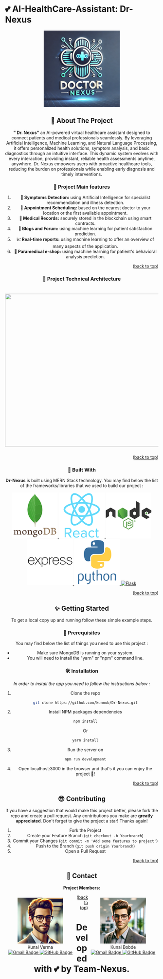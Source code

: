# 💕 AI-HealthCare-Assistant: Dr-Nexus

<div id="top" align="center">
  <img src="./react-app/public/assets/img/logo-main.webp" width="250" height="250"/>

<!-- ABOUT THE PROJECT -->

## 📃 About The Project

<b>" Dr. Nexus"</b> an AI-powered virtual healthcare assistant designed to connect patients and medical professionals seamlessly. By leveraging Artificial Intelligence, Machine Learning, and Natural Language Processing, it offers personalized health solutions, symptom analysis, and basic diagnostics through an intuitive interface.
This dynamic system evolves with every interaction, providing instant, reliable health assessments anytime, anywhere. Dr. Nexus empowers users with proactive healthcare tools, reducing the burden on professionals while enabling early diagnosis and timely interventions.
<br>

### 📜 Project Main features

1. **🤖 Symptoms Detection:** using Artificial Intelligence for specialist recommendation and illness detection.
2. **📅 Appointment Scheduling:** based on the nearest doctor to your location or the first available appointment.
3. **📘 Medical Records:** securely stored in the blockchain using smart contracts.
4. **💬 Blogs and Forum:** using machine learning for patient satisfaction prediction.
5. **📈 Real-time reports:** using machine learning to offer an overview of many aspects of the application.
6. **🛒 Paramedical e-shop:** using machine learning for patient's behavioral analysis prediction.
<p align="right">(<a href="#top">back to top</a>)</p>

### 📐 Project Technical Architecture

<div align="center">
  <h1>
<img src="https://user-images.githubusercontent.com/78981558/155615523-4663648b-50a2-4e45-a67e-3685dd28206d.png" width="700" height="500">
</h1>
</div>

<p align="right">(<a href="#top">back to top</a>)</p>

### 🚀 Built With

**Dr-Nexus** is built using MERN Stack technology. You may find below the list of the frameworks/libraries that we used to build our project :
<br/>

  <div align="center">
	
   <a href="https://www.mongodb.com/">
    <img src="https://github.com/devicons/devicon/blob/master/icons/mongodb/mongodb-original-wordmark.svg" title="MongoDB" alt="MongoDB" width="150" height="150"/>
    </a>
	
 <a href="https://reactjs.org/">
    <img src="https://github.com/devicons/devicon/blob/master/icons/react/react-original-wordmark.svg" title="React" alt="React" width="150" height="150"/>
  </a>
	
  <a href="https://nodejs.org/en/">
    <img src="https://github.com/devicons/devicon/blob/master/icons/nodejs/nodejs-original-wordmark.svg" title="NodeJS" alt="NodeJS" width="150" height="150"/>
 </a>
  <a href="http://expressjs.com/">
    <img src="https://github.com/devicons/devicon/blob/master/icons/express/express-original-wordmark.svg" title="ExpressJS" alt="ExpressJS" width="150" height="150"/>
    </a>
  
   <a href="https://www.python.org/">
    <img src="https://github.com/devicons/devicon/blob/master/icons/python/python-original-wordmark.svg" title="Python" alt="Python" width="150" height="150"/>
  </a>
      <a href="https://flask.palletsprojects.com/en/2.1.x/">
    <img src="https://user-images.githubusercontent.com/78981558/177000805-0c23d775-7133-4dc9-b476-8826e3a6cda3.png" title="Flask" alt="Flask" width="150" height="150"/>
  </a>
  </div>
  
<p align="right">(<a href="#top">back to top</a>)</p>

<!-- GETTING STARTED -->

## ✨ Getting Started

To get a local copy up and running follow these simple example steps.

### 🚧 Prerequisites

You may find below the list of things you need to use this project :

- Make sure MongoDB is running on your system.
- You will need to install the "yarn" or "npm" command line.

### 🛠 Installation

_In order to install the app you need to follow the instructions below :_

1. Clone the repo
   ```sh
   git clone https://github.com/kunnub/Dr-Nexus.git
   ```
2. Install NPM packages dependencies

   ```sh
   npm install
   ```

   Or

   ```sh
   yarn install
   ```

3. Run the server on
   ```sh
   npm run development
   ```
4. Open localhost:3000 in the browser and that's it you can enjoy the project 🎉!

<p align="right">(<a href="#top">back to top</a>)</p>

<!-- CONTRIBUTING -->

## 😎 Contributing

If you have a suggestion that would make this project better, please fork the repo and create a pull request. Any contributions you make are **greatly appreciated**.
Don't forget to give the project a star! Thanks again!

1. Fork the Project
2. Create your Feature Branch (`git checkout -b Yourbranch`)
3. Commit your Changes (`git commit -m 'Add some features to project'`)
4. Push to the Branch (`git push origin Yourbranch`)
5. Open a Pull Request

<p align="right">(<a href="#top">back to top</a>)</p>

<!-- CONTACT -->

## 💌 Contact

**Project Members:**

<div align="center">

<div style="display: inline-block; float: left; margin: 10px;">
  <img src="./react-app/public/assets/img/kunal_verma.webp" width="150" alt="Kunal Verma"/><br>
  Kunal Verma
	<br>
  <a href="mailto:kunalverma@example.com">
    <img src="https://img.shields.io/badge/Gmail-D14836?style=for-the-badge&logo=gmail&logoColor=white" alt="Gmail Badge"/>
  </a>
  <a href="https://github.com/kunalverma45">
    <img src="https://img.shields.io/badge/GitHub-100000?style=for-the-badge&logo=github&logoColor=white" alt="GitHub Badge"/>
  </a>
</div>

<div style="display: inline-block; float: right; margin: 10px;">
  <img src="./react-app/public/assets/img/Kunal_bobde.webp" width="150" alt="Kunal Bobde"/><br>
	Kunal Bobde
	<br>
  <a href="mailto:kunalbobde@example.com">
    <img src="https://img.shields.io/badge/Gmail-D14836?style=for-the-badge&logo=gmail&logoColor=white" alt="Gmail Badge"/>
  </a>
  <a href="https://github.com/kunnub">
    <img src="https://img.shields.io/badge/GitHub-100000?style=for-the-badge&logo=github&logoColor=white" alt="GitHub Badge"/>
  </a>
</div>

</div>


<p align="right">(<a href="#top">back to top</a>)</p>

<!-- ACKNOWLEDGMENTS --



<!-- MARKDOWN LINKS & IMAGES -->
<!-- https://www.markdownguide.org/basic-syntax/#reference-style-links -->

# Developed with 💕 by **Team-Nexus**.
